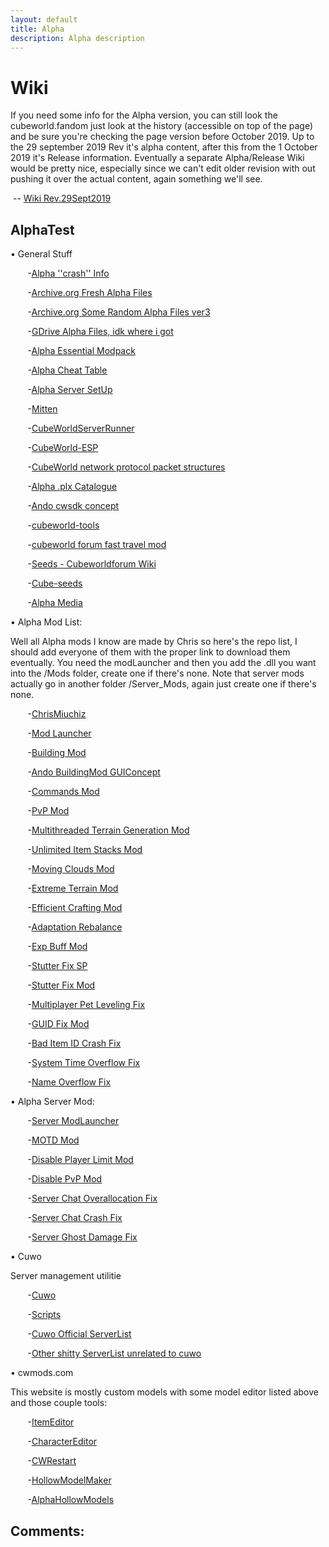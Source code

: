 ```yaml
---
layout: default
title: Alpha
description: Alpha description
---
```

# Wiki

If you need some info for the Alpha version, you can still look the cubeworld.fandom just look at the history (accessible on top of the page) and be sure you're checking the page version before October 2019. Up to the 29 september 2019 Rev it's alpha content, after this from the 1 October 2019 it's Release information. Eventually a separate Alpha/Release Wiki would be pretty nice, especially since we can't edit older revision with out pushing it over the actual content, again something we'll see.

&nbsp;--&nbsp;[Wiki Rev.29Sept2019](https://cubeworld.fandom.com/wiki/Cube_World_Wiki?oldid=12597)

## AlphaTest

&bull; General Stuff

&nbsp;&nbsp;&nbsp;&nbsp;&nbsp;&nbsp; -[Alpha ''crash'' Info](https://www.reddit.com/r/CubeWorld/comments/ishcyx/ive_got_the_original_alpha_from_the_old_picroma/g581mge/)

&nbsp;&nbsp;&nbsp;&nbsp;&nbsp;&nbsp; -[Archive.org Fresh Alpha Files](https://archive.org/details/CubeWorldAlpha)

&nbsp;&nbsp;&nbsp;&nbsp;&nbsp;&nbsp; -[Archive.org Some Random Alpha Files ver3](https://archive.org/details/CubeWorldAplha3)

&nbsp;&nbsp;&nbsp;&nbsp;&nbsp;&nbsp; -[GDrive Alpha Files, idk where i got](https://drive.google.com/file/d/0Bz9AMQY2JNRuU3BubU1HbGRLckk/view)

&nbsp;&nbsp;&nbsp;&nbsp;&nbsp;&nbsp; -[Alpha Essential Modpack](https://www.reddit.com/r/CubeWorld/comments/bjya12/cube_world_essentials_modpack/)

&nbsp;&nbsp;&nbsp;&nbsp;&nbsp;&nbsp; -[Alpha Cheat Table](https://fearlessrevolution.com/viewtopic.php?f=4&t=3799)

&nbsp;&nbsp;&nbsp;&nbsp;&nbsp;&nbsp; -[Alpha Server SetUp](https://www.youtube.com/watch?v=mItZvfgKzMo)

&nbsp;&nbsp;&nbsp;&nbsp;&nbsp;&nbsp; -[Mitten](https://github.com/ChrisMiuchiz/Mitten)

&nbsp;&nbsp;&nbsp;&nbsp;&nbsp;&nbsp; -[CubeWorldServerRunner](https://github.com/Matriz88/CubeWorldServerRunner)

&nbsp;&nbsp;&nbsp;&nbsp;&nbsp;&nbsp; -[CubeWorld-ESP](https://github.com/humanova/CubeWorld-ESP)

&nbsp;&nbsp;&nbsp;&nbsp;&nbsp;&nbsp; -[CubeWorld network protocol packet structures](https://docs.google.com/spreadsheets/d/17W6mPM9uG55JlQzTql2WjepqkKxNlhZuPKP5EeMUBdk/edit#gid=699710884)

&nbsp;&nbsp;&nbsp;&nbsp;&nbsp;&nbsp; -[Alpha .plx Catalogue](https://imgur.com/a/WQ2wpc0)

&nbsp;&nbsp;&nbsp;&nbsp;&nbsp;&nbsp; -[Ando cwsdk concept](https://github.com/Andoryuuta/cwsdk)

&nbsp;&nbsp;&nbsp;&nbsp;&nbsp;&nbsp; -[cubeworld-tools](https://github.com/VoiDeD/cubeworld-tools)

&nbsp;&nbsp;&nbsp;&nbsp;&nbsp;&nbsp; -[cubeworld forum fast travel mod](http://web.archive.org/web/20131027085934/http://cubeworldforum.org/topic/9548-mod-inter-city-fast-travel-and-town-portal-ability/)

&nbsp;&nbsp;&nbsp;&nbsp;&nbsp;&nbsp; -[Seeds - Cubeworldforum Wiki](http://web.archive.org/web/20140421054758/http://wiki.cubeworldforum.org/index.php?title=Seed#Seeds)

&nbsp;&nbsp;&nbsp;&nbsp;&nbsp;&nbsp; -[Cube-seeds](http://web.archive.org/web/20131023203528/http://cube-seeds.com/)

&nbsp;&nbsp;&nbsp;&nbsp;&nbsp;&nbsp; -[Alpha Media](http://web.archive.org/web/20190729125058/https://picroma.com/media)

&bull; Alpha Mod List:

Well all Alpha mods I know are made by Chris so here's the repo list, I should add everyone of them with the proper link to download them eventually. You need the modLauncher and then you add the .dll you want into the /Mods folder, create one if there's none. Note that server mods actually go in another folder /Server_Mods, again just create one if there's none.

&nbsp;&nbsp;&nbsp;&nbsp;&nbsp;&nbsp; -[ChrisMiuchiz](https://github.com/ChrisMiuchiz?tab=repositories)

&nbsp;&nbsp;&nbsp;&nbsp;&nbsp;&nbsp; -[Mod Launcher](https://github.com/ChrisMiuchiz/Cube-World-Mod-Launcher/tree/legacy)

&nbsp;&nbsp;&nbsp;&nbsp;&nbsp;&nbsp; -[Building Mod](https://github.com/ChrisMiuchiz/Cube-World-Building-Mod/tree/legacy)

&nbsp;&nbsp;&nbsp;&nbsp;&nbsp;&nbsp; -[Ando BuildingMod GUIConcept](https://github.com/Andoryuuta/cw-buildmod-gui)

&nbsp;&nbsp;&nbsp;&nbsp;&nbsp;&nbsp; -[Commands Mod](https://github.com/ChrisMiuchiz/Cube-World-Commands-Mod/tree/legacy)

&nbsp;&nbsp;&nbsp;&nbsp;&nbsp;&nbsp; -[PvP Mod](https://github.com/ChrisMiuchiz/Cube-World-PvP-Mod)

&nbsp;&nbsp;&nbsp;&nbsp;&nbsp;&nbsp; -[Multithreaded Terrain Generation Mod](https://github.com/ChrisMiuchiz/Cube-World-Multithreaded-Terrain-Generation-Mod)

&nbsp;&nbsp;&nbsp;&nbsp;&nbsp;&nbsp; -[Unlimited Item Stacks Mod](https://github.com/ChrisMiuchiz/Cube-World-Unlimited-Item-Stacks-Mod)

&nbsp;&nbsp;&nbsp;&nbsp;&nbsp;&nbsp; -[Moving Clouds Mod](https://github.com/ChrisMiuchiz/Cube-World-Moving-Clouds-Mod)

&nbsp;&nbsp;&nbsp;&nbsp;&nbsp;&nbsp; -[Extreme Terrain Mod](https://github.com/ChrisMiuchiz/Cube-World-Extreme-Terrain-Mod)

&nbsp;&nbsp;&nbsp;&nbsp;&nbsp;&nbsp; -[Efficient Crafting Mod](https://github.com/ChrisMiuchiz/Cube-World-Efficient-Crafting-Mod)

&nbsp;&nbsp;&nbsp;&nbsp;&nbsp;&nbsp; -[Adaptation Rebalance](https://github.com/ChrisMiuchiz/Cube-World-Adaption-Rebalance)

&nbsp;&nbsp;&nbsp;&nbsp;&nbsp;&nbsp; -[Exp Buff Mod](https://github.com/ChrisMiuchiz/Cube-World-EXP-Buff-Mod)

&nbsp;&nbsp;&nbsp;&nbsp;&nbsp;&nbsp; -[Stutter Fix SP](https://github.com/ChrisMiuchiz/Cube-World-Stutter-Fix)

&nbsp;&nbsp;&nbsp;&nbsp;&nbsp;&nbsp; -[Stutter Fix Mod](https://github.com/ChrisMiuchiz/Cube-World-Stutter-Fix-Mod)

&nbsp;&nbsp;&nbsp;&nbsp;&nbsp;&nbsp; -[Multiplayer Pet Leveling Fix](https://github.com/ChrisMiuchiz/Cube-World-Multiplayer-Pet-Leveling-Fix)

&nbsp;&nbsp;&nbsp;&nbsp;&nbsp;&nbsp; -[GUID Fix Mod](https://github.com/ChrisMiuchiz/Cube-World-GUID-Fix-Mod)

&nbsp;&nbsp;&nbsp;&nbsp;&nbsp;&nbsp; -[Bad Item ID Crash Fix](https://github.com/ChrisMiuchiz/Cube-World-Bad-Item-ID-Crash-Fix)

&nbsp;&nbsp;&nbsp;&nbsp;&nbsp;&nbsp; -[System Time Overflow Fix](https://github.com/ChrisMiuchiz/Cube-World-System-Time-Overflow-Fix)

&nbsp;&nbsp;&nbsp;&nbsp;&nbsp;&nbsp; -[Name Overflow Fix](https://github.com/ChrisMiuchiz/Cube-World-Name-Overflow-Fix)

&bull; Alpha Server Mod:

&nbsp;&nbsp;&nbsp;&nbsp;&nbsp;&nbsp; -[Server ModLauncher](https://github.com/ChrisMiuchiz/Cube-World-Server-Mod-Launcher)

&nbsp;&nbsp;&nbsp;&nbsp;&nbsp;&nbsp; -[MOTD Mod](https://github.com/ChrisMiuchiz/Cube-World-Server-MOTD-Mod)

&nbsp;&nbsp;&nbsp;&nbsp;&nbsp;&nbsp; -[Disable Player Limit Mod](https://github.com/ChrisMiuchiz/Cube-World-Server-Disable-Player-Limit-Mod)

&nbsp;&nbsp;&nbsp;&nbsp;&nbsp;&nbsp; -[Disable PvP Mod](https://github.com/ChrisMiuchiz/Cube-World-Server-PVP-Disable-Mod)

&nbsp;&nbsp;&nbsp;&nbsp;&nbsp;&nbsp; -[Server Chat Overallocation Fix](https://github.com/ChrisMiuchiz/Cube-World-Server-Chat-Overallocation-Fix)

&nbsp;&nbsp;&nbsp;&nbsp;&nbsp;&nbsp; -[Server Chat Crash Fix](https://github.com/ChrisMiuchiz/Cube-World-Server-Chat-Crash-Fix)

&nbsp;&nbsp;&nbsp;&nbsp;&nbsp;&nbsp; -[Server Ghost Damage Fix](https://github.com/ChrisMiuchiz/Cube-World-Server-Ghost-Damage-Fix)

&bull; Cuwo

Server management utilitie

&nbsp;&nbsp;&nbsp;&nbsp;&nbsp;&nbsp; -[Cuwo](https://github.com/matpow2/cuwo)

&nbsp;&nbsp;&nbsp;&nbsp;&nbsp;&nbsp; -[Scripts](https://github.com/matpow2/cuwo-scripts)

&nbsp;&nbsp;&nbsp;&nbsp;&nbsp;&nbsp; -[Cuwo Official ServerList](http://cuwo.org/#servers)

&nbsp;&nbsp;&nbsp;&nbsp;&nbsp;&nbsp; -[Other shitty ServerList unrelated to cuwo](https://cubeworld-servers.com/)

&bull; cwmods.com

This website is mostly custom models with some model editor listed above and those couple tools:

&nbsp;&nbsp;&nbsp;&nbsp;&nbsp;&nbsp; -[ItemEditor](https://www.cwmods.com/downloads/info446-ItemEditor.html)

&nbsp;&nbsp;&nbsp;&nbsp;&nbsp;&nbsp; -[CharacterEditor](https://www.cwmods.com/downloads/info84-CubeWorldCharacterEditor.html)

&nbsp;&nbsp;&nbsp;&nbsp;&nbsp;&nbsp; -[CWRestart](https://www.cwmods.com/downloads/info124-CWSRestart-Restartyourserverautomat....html)

&nbsp;&nbsp;&nbsp;&nbsp;&nbsp;&nbsp; -[HollowModelMaker](https://www.cwmods.com/downloads/info235-Hollowmodels.Makeyourmodelshollow..html)

&nbsp;&nbsp;&nbsp;&nbsp;&nbsp;&nbsp; -[AlphaHollowModels](https://www.cwmods.com/downloads/info264-Hollowedmodels.html)

## Comments:

<script src="https://utteranc.es/client.js"
        repo="Paroyer/Comment" 
        issue-term="pathname"
        theme="github-dark"
        label="Comment"
        crossorigin="anonymous"
        async>
</script>  
